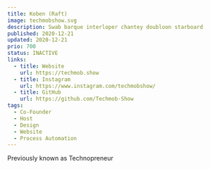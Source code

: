 ```yaml
---
title: Koben (Raft)
image: techmobshow.svg
description: Swab barque interloper chantey doubloon starboard
published: 2020-12-21
updated: 2020-12-21
prio: 700
status: INACTIVE
links:
  - title: Website
    url: https://techmob.show
  - title: Instagram
    url: https://www.instagram.com/techmobshow/
  - title: GitHub
    url: https://github.com/Techmob-Show
tags:
  - Co-Founder
  - Host
  - Design
  - Website
  - Process Automation
---
```


Previously known as Technopreneur
